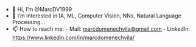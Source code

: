 - 👋 Hi, I’m @MarcDV1999
- 👀 I’m interested in IA, ML, Computer Vision, NNs, Natural Language Processing...
- 📫 How to reach me:
          - Mail: marcdomenechvila@gmail.com
          - LinkedIn: https://www.linkedin.com/in/marcdomenechvila/

<!---
MarcDV1999/MarcDV1999 is a ✨ special ✨ repository because its `README.md` (this file) appears on your GitHub profile.
You can click the Preview link to take a look at your changes.
--->
